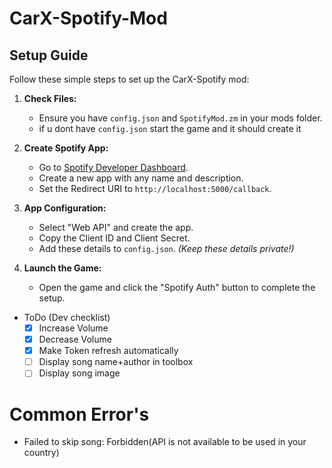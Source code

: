 # CarX-Spotify-Mod

## Setup Guide

Follow these simple steps to set up the CarX-Spotify mod:

1. **Check Files:**
   - Ensure you have `config.json` and `SpotifyMod.zm` in your mods folder.
   - if u dont have `config.json` start the game and it should create it

2. **Create Spotify App:**
   - Go to [Spotify Developer Dashboard](https://developer.spotify.com/dashboard).
   - Create a new app with any name and description.
   - Set the Redirect URI to `http://localhost:5000/callback`.

3. **App Configuration:**
   - Select "Web API" and create the app.
   - Copy the Client ID and Client Secret.
   - Add these details to `config.json`. *(Keep these details private!)*

4. **Launch the Game:**
   - Open the game and click the "Spotify Auth" button to complete the setup.

- ToDo (Dev checklist)
  - [x] Increase Volume
  - [x] Decrease Volume
  - [x] Make Token refresh automatically
  - [ ] Display song name+author in toolbox
  - [ ] Display song image

# Common Error's 
 - Failed to skip song: Forbidden(API is not available to be used in your country)

